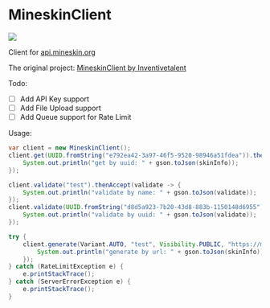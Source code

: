 # MineskinClient
[![](https://jitpack.io/v/FrederikHeinrich/MineskinClient.svg)](https://jitpack.io/#FrederikHeinrich/MineskinClient)

Client for [api.mineskin.org](https://mineskin.org/)

The original project: [MineskinClient by Inventivetalent](https://github.com/InventivetalentDev/MineskinClient)

Todo:
- [ ] Add API Key support
- [ ] Add File Upload support
- [ ] Add Queue support for Rate Limit

Usage:
```java
var client = new MineskinClient();
client.get(UUID.fromString("e792ea42-3a97-46f5-9520-98946a51fdea")).thenAccept(skinInfo -> {
    System.out.println("get by uuid: " + gson.toJson(skinInfo));
});

client.validate("test").thenAccept(validate -> {
    System.out.println("validate by name: " + gson.toJson(validate));
});
client.validate(UUID.fromString("d8d5a923-7b20-43d8-883b-1150148d6955")).thenAccept(validate -> {
    System.out.println("validate by uuid: " + gson.toJson(validate));
});

try {
    client.generate(Variant.AUTO, "test", Visibility.PUBLIC, "https://media.discordapp.net/attachments/1042824359766671410/1197211759497445456/decbf7e3083b40cf885cf22c43c532e3.png").thenAccept(skinInfo -> {
        System.out.println("generate by url: " + gson.toJson(skinInfo));
    });
} catch (RateLimitException e) {
    e.printStackTrace();
} catch (ServerErrorException e) {
    e.printStackTrace();
}
```
